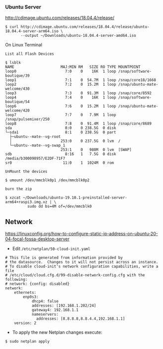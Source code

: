 



### Ubuntu Server

http://cdimage.ubuntu.com/releases/18.04.4/release/


```
$ curl http://cdimage.ubuntu.com/releases/18.04.4/release/ubuntu-18.04.4-server-arm64.iso \
       --output ~/Downloads/ubuntu-18.04.4-server-amd64.iso
```


 On Linux Terminal

    List all Flash Devices

```
$ lsblk
NAME                     MAJ:MIN RM   SIZE RO TYPE MOUNTPOINT
loop0                      7:0    0    16K  1 loop /snap/software-boutique/39
loop1                      7:1    0  54.7M  1 loop /snap/core18/1668
loop2                      7:2    0  15.2M  1 loop /snap/ubuntu-mate-welcome/430
loop3                      7:3    0  91.3M  1 loop /snap/core/8592
loop4                      7:4    0    16K  1 loop /snap/software-boutique/54
loop6                      7:6    0  15.2M  1 loop /snap/ubuntu-mate-welcome/420
loop7                      7:7    0   7.9M  1 loop /snap/pulsemixer/250
loop8                      7:8    0  91.4M  1 loop /snap/core/8689
sda                        8:0    0 238.5G  0 disk 
└─sda1                     8:1    0 238.5G  0 part 
  ├─ubuntu--mate--vg-root
  │                      253:0    0 237.5G  0 lvm  /
  └─ubuntu--mate--vg-swap_1
                         253:1    0   980M  0 lvm  [SWAP]
sdb                        8:16   1   7.5G  0 disk /media/b300098957/E2DF-71F7
sr0                       11:0    1  1024M  0 rom  
```

    UnMount the devices

```
$ umount /dev/mmcblk0p1 /dev/mmcblk0p2
```


    burn the zip

```
$ xzcat ~/Downloads/ubuntu-19.10.1-preinstalled-server-arm64+raspi3.img.xz | \
          sudo dd bs=4M of=/dev/mmcblk0
```

## Network

https://linuxconfig.org/how-to-configure-static-ip-address-on-ubuntu-20-04-focal-fossa-desktop-server

* Edit `/etc/netplan/50-cloud-init.yaml`

```
# This file is generated from information provided by
# the datasource.  Changes to it will not persist across an instance.
# To disable cloud-init's network configuration capabilities, write a file
# /etc/cloud/cloud.cfg.d/99-disable-network-config.cfg with the following:
# network: {config: disabled}
network:
    ethernets:
        enp0s3:
            dhcp4: false
            addresses: [192.168.1.202/24]
            gateway4: 192.168.1.1
            nameservers:
              addresses: [8.8.8.8,8.8.4.4,192.168.1.1]
    version: 2
```

* To apply the new Netplan changes execute:

```
$ sudo netplan apply
```
